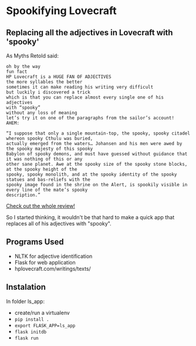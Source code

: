 # Spookifying Lovecraft
## Replacing all the adjectives in Lovecraft with 'spooky'

As Myths Retold said:

```
oh by the way
fun fact
HP Lovecraft is a HUGE FAN OF ADJECTIVES
the more syllables the better
sometimes it can make reading his writing very difficult
but luckily i discovered a trick
which is that you can replace almost every single one of his adjectives
with “spooky”
without any loss of meaning
let’s try it on one of the paragraphs from the sailor’s account!
AHEM:

“I suppose that only a single mountain-top, the spooky, spooky citadel whereon spooky Cthulu was buried,
actually emerged from the waters… Johansen and his men were awed by the spooky majesty of this spooky 
Babylon of spooky demons, and must have guessed without guidance that it was nothing of this or any 
other sane planet. Awe at the spooky size of the spooky stone blocks, at the spooky height of the 
spooky, spooky monolith, and at the spooky identity of the spooky statues and bas-reliefs with the 
spooky image found in the shrine on the Alert, is spookily visible in every line of the mate’s spooky 
description.”
```
[Check out the whole review!](http://bettermyths.com/boats-an-elder-gods-only-weakness/)

So I started thinking, it wouldn't be that hard to make a quick app that replaces all of his adjectives with "spooky".

## Programs Used
* NLTK for adjective identification
* Flask for web application
* hplovecraft.com/writings/texts/

## Instalation
In folder ls_app:
* create/run a virtualenv
* `pip install .`
* `export FLASK_APP=ls_app`
* `flask initdb`
* `flask run`